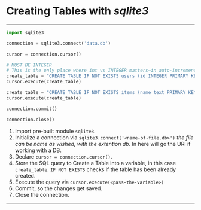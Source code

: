 # Creating Tables with *sqlite3*

<hr>

```python
import sqlite3

connection = sqlite3.connect('data.db')

cursor = connection.cursor()

# MUST BE INTEGER
# This is the only place where int vs INTEGER matters—in auto-incrementing columns
create_table = "CREATE TABLE IF NOT EXISTS users (id INTEGER PRIMARY KEY, username text, password text)"
cursor.execute(create_table)

create_table = "CREATE TABLE IF NOT EXISTS items (name text PRIMARY KEY, price real)"
cursor.execute(create_table)

connection.commit()

connection.close()
```

1. Import pre-built module `sqlite3`.
2. Initialize a connection via `sqlite3.connect('<name-of-file.db>')` *the file can be name as wished, with the extention db*. In here will go the URI if working with a DB.
3. Declare `cursor = connection.cursor()`.
4. Store the SQL query to Create a Table into a variable, in this case `create_table`.  `IF NOT EXISTS` checks if the table has been already created.
5. Execute the query via `cursor.execute(<pass-the-variable>)`
6. Commit, so the changes get saved.
7. Close the connection.

<hr>